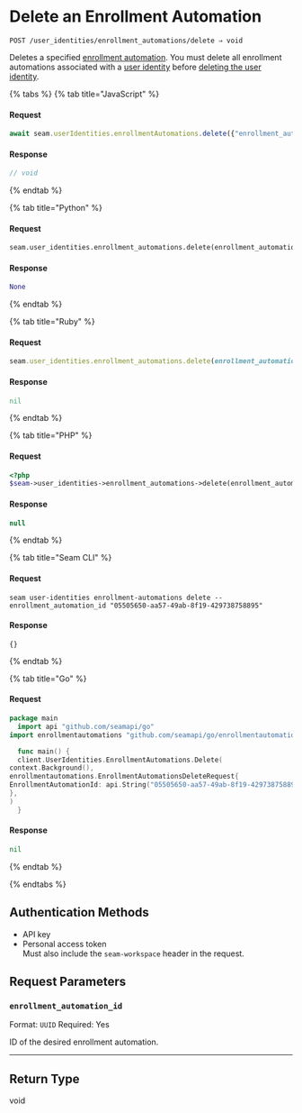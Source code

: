 # Delete an Enrollment Automation

```
POST /user_identities/enrollment_automations/delete ⇒ void
```

Deletes a specified [enrollment automation](https://docs.seam.co/latest/capability-guides/mobile-access-in-development/issuing-mobile-credentials-from-an-access-control-system). You must delete all enrollment automations associated with a [user identity](https://docs.seam.co/latest/capability-guides/mobile-access-in-development/managing-mobile-app-user-accounts-with-user-identities#what-is-a-user-identity) before [deleting the user identity](https://docs.seam.co/latest/api/user_identities/delete).

{% tabs %}
{% tab title="JavaScript" %}
#### Request

```javascript
await seam.userIdentities.enrollmentAutomations.delete({"enrollment_automation_id":"05505650-aa57-49ab-8f19-429738758895"})
```

#### Response

```javascript
// void
```
{% endtab %}

{% tab title="Python" %}
#### Request

```python
seam.user_identities.enrollment_automations.delete(enrollment_automation_id="05505650-aa57-49ab-8f19-429738758895")
```

#### Response

```python
None
```
{% endtab %}

{% tab title="Ruby" %}
#### Request

```ruby
seam.user_identities.enrollment_automations.delete(enrollment_automation_id: "05505650-aa57-49ab-8f19-429738758895")
```

#### Response

```ruby
nil
```
{% endtab %}

{% tab title="PHP" %}
#### Request

```php
<?php
$seam->user_identities->enrollment_automations->delete(enrollment_automation_id: "05505650-aa57-49ab-8f19-429738758895")
```

#### Response

```php
null
```
{% endtab %}

{% tab title="Seam CLI" %}
#### Request

```seam_cli
seam user-identities enrollment-automations delete --enrollment_automation_id "05505650-aa57-49ab-8f19-429738758895"
```

#### Response

```seam_cli
{}
```
{% endtab %}

{% tab title="Go" %}
#### Request

```go
package main
  import api "github.com/seamapi/go"
import enrollmentautomations "github.com/seamapi/go/enrollmentautomations"

  func main() {
  client.UserIdentities.EnrollmentAutomations.Delete(
context.Background(),
enrollmentautomations.EnrollmentAutomationsDeleteRequest{
EnrollmentAutomationId: api.String("05505650-aa57-49ab-8f19-429738758895"),
},
)
  }
```

#### Response

```go
nil
```
{% endtab %}

{% endtabs %}

## Authentication Methods

- API key
- Personal access token
  <br>Must also include the `seam-workspace` header in the request.

## Request Parameters

### `enrollment_automation_id`

Format: `UUID`
Required: Yes

ID of the desired enrollment automation.

***

## Return Type

void
